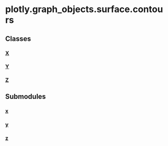 # plotly.graph_objects.surface.contours

## Classes

### [X](X.md)

### [Y](Y.md)

### [Z](Z.md)


## Submodules

### [x](x-package/index.md)

### [y](y-package/index.md)

### [z](z-package/index.md)


